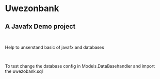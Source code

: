<h1>Uwezonbank</h1>
<h2>A Javafx Demo project</h2>
<br><p>Help to unserstand basic of javafx and databases</p>
<br><p>To test change the database config in Models.DataBasehandler and import the uwezobank.sql</p>
